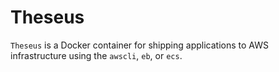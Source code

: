 # Theseus

`Theseus` is a Docker container for shipping applications to AWS infrastructure using the `awscli`, `eb`, or `ecs`.
